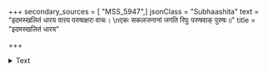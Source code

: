 +++
secondary_sources = [ "MSS_5947",]
jsonClass = "Subhaashita"
text = "इदमस्खलितं धारय वारय परुषाक्षरा वाचः।  \nएकः सकलजनानां जगति रिपुः परुषवाक् पुरुषः॥"
title = "इदमस्खलितं धारय"

+++

<details><summary>Text</summary>

इदमस्खलितं धारय वारय परुषाक्षरा वाचः।  
एकः सकलजनानां जगति रिपुः परुषवाक् पुरुषः॥
</details>
